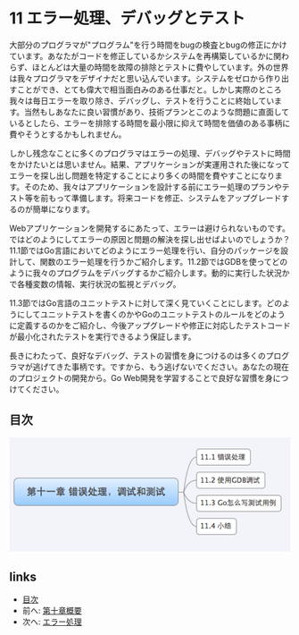# 11 エラー処理、デバッグとテスト
大部分のプログラマが"プログラム"を行う時間をbugの検査とbugの修正にかけています。あなたがコードを修正しているかシステムを再構築しているかに関わらず、ほとんどは大量の時間を故障の排除とテストに費やしています。外の世界は我々プログラマをデザイナだと思い込んでいます。システムをゼロから作り出すことができ、とても偉大で相当面白みのある仕事だと。しかし実際のところ我々は毎日エラーを取り除き、デバッグし、テストを行うことに終始しています。当然もしあなたに良い習慣があり、技術プランとこのような問題に直面しているとしたら、エラーを排除する時間を最小限に抑えて時間を価値のある事柄に費やそうとするかもしれません。

しかし残念なことに多くのプログラマはエラーの処理、デバッグやテストに時間をかけたいとは思いません。結果、アプリケーションが実運用された後になってエラーを探し出し問題を特定することにより多くの時間を費やすことになります。そのため、我々はアプリケーションを設計する前にエラー処理のプランやテスト等を前もって準備します。将来コードを修正、システムをアップグレードするのが簡単になります。

Webアプリケーションを開発するにあたって、エラーは避けられないものです。ではどのようにしてエラーの原因と問題の解決を探し出せばよいのでしょうか？ 11.1節ではGo言語においてどのようにエラー処理を行い、自分のパッケージを設計して、関数のエラー処理を行うかご紹介します。11.2節ではGDBを使ってどのように我々のプログラムをデバッグするかご紹介します。動的に実行した状況かで各種変数の情報、実行状況の監視とデバッグ。

11.3節ではGo言語のユニットテストに対して深く見ていくことにします。どのようにしてユニットテストを書くのかやGoのユニットテストのルールをどのように定義するのかをご紹介し、今後アップグレードや修正に対応したテストコードが最小化されたテストを実行できるよう保証します。

長きにわたって、良好なデバッグ、テストの習慣を身につけるのは多くのプログラマが逃げてきた事柄です。ですから、もう逃げないでください。あなたの現在のプロジェクトの開発から。Go Web開発を学習することで良好な習慣を身につけてください。

## 目次
 
![](images/navi11.png?raw=true)

## links
   * [目次](<preface.md>)
   * 前へ: [第十章概要](<10.4.md>)
   * 次へ: [エラー処理](<11.1.md>)
